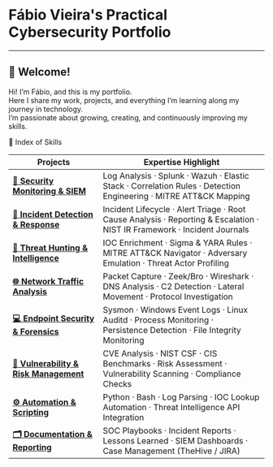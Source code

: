 <h1 > Fábio Vieira's Practical Cybersecurity Portfolio </h1>

---

<h2 >👋 Welcome!</h2>

Hi! I’m Fábio, and this is my portfolio.  
Here I share my work, projects, and everything I’m learning along my journey in technology.  
I’m passionate about growing, creating, and continuously improving my skills.




 🧩 Index of Skills

| Projects | Expertise Highlight |
|-----------|---------------------|
| [**🧩 Security Monitoring & SIEM**](siem/) | Log Analysis · Splunk · Wazuh · Elastic Stack · Correlation Rules · Detection Engineering · MITRE ATT&CK Mapping |
| [**🚨 Incident Detection & Response**](incidents/) | Incident Lifecycle · Alert Triage · Root Cause Analysis · Reporting & Escalation · NIST IR Framework · Incident Journals |
| [**🎯 Threat Hunting & Intelligence**](threat-hunting/) | IOC Enrichment · Sigma & YARA Rules · MITRE ATT&CK Navigator · Adversary Emulation · Threat Actor Profiling |
| [**🌐 Network Traffic Analysis**](network-analysis/) | Packet Capture · Zeek/Bro · Wireshark · DNS Analysis · C2 Detection · Lateral Movement · Protocol Investigation |
| [**💻 Endpoint Security & Forensics**](endpoint/) | Sysmon · Windows Event Logs · Linux Auditd · Process Monitoring · Persistence Detection · File Integrity Monitoring |
| [**🧱 Vulnerability & Risk Management**](vulnerability-management/) | CVE Analysis · NIST CSF · CIS Benchmarks · Risk Assessment · Vulnerability Scanning · Compliance Checks |
| [**⚙️ Automation & Scripting**](automation/) | Python · Bash · Log Parsing · IOC Lookup Automation · Threat Intelligence API Integration |
| [**🗂️ Documentation & Reporting**](reports/) | SOC Playbooks · Incident Reports · Lessons Learned · SIEM Dashboards · Case Management (TheHive / JIRA) |

